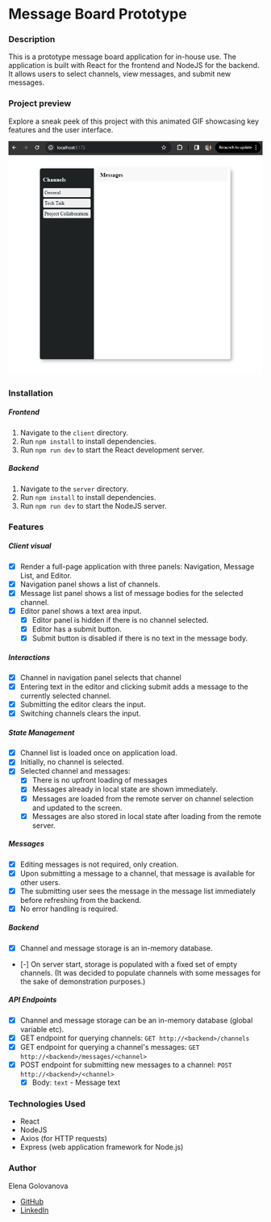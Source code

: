 # Message Board Prototype

### Description

This is a prototype message board application for in-house use. The application is built with React for the frontend and NodeJS for the backend. It allows users to select channels, view messages, and submit new messages.

### Project preview

Explore a sneak peek of this project with this animated GIF showcasing key features and the user interface.

![UI project GIF](./public/message-board-app.gif)

### Installation

##### Frontend

1. Navigate to the `client` directory.
2. Run `npm install` to install dependencies.
3. Run `npm run dev` to start the React development server.

##### Backend

1. Navigate to the `server` directory.
2. Run `npm install` to install dependencies.
3. Run `npm run dev` to start the NodeJS server.

### Features

##### Client visual

- [x] Render a full-page application with three panels: Navigation, Message List, and Editor.
- [x] Navigation panel shows a list of channels.
- [x] Message list panel shows a list of message bodies for the selected channel.
- [x] Editor panel shows a text area input.
  - [x] Editor panel is hidden if there is no channel selected.
  - [x] Editor has a submit button.
  - [x] Submit button is disabled if there is no text in the message body.

##### Interactions

- [x] Channel in navigation panel selects that channel
- [x] Entering text in the editor and clicking submit adds a message to the currently selected channel.
- [x] Submitting the editor clears the input.
- [x] Switching channels clears the input.

##### State Management

- [x] Channel list is loaded once on application load.
- [x] Initially, no channel is selected.
- [x] Selected channel and messages:
  - [x] There is no upfront loading of messages
  - [x] Messages already in local state are shown immediately.
  - [x] Messages are loaded from the remote server on channel selection and updated to the screen.
  - [x] Messages are also stored in local state after loading from the remote server.

##### Messages

- [x] Editing messages is not required, only creation.
- [x] Upon submitting a message to a channel, that message is available for other users.
- [x] The submitting user sees the message in the message list immediately before refreshing from the backend.
- [x] No error handling is required.

##### Backend

- [x] Channel and message storage is an in-memory database.
- [-] On server start, storage is populated with a fixed set of empty channels.
      (It was decided to populate channels with some messages for the sake of demonstration purposes.)

##### API Endpoints

- [x] Channel and message storage can be an in-memory database (global variable etc).
- [x] GET endpoint for querying channels: `GET http://<backend>/channels`
- [x] GET endpoint for querying a channel's messages: `GET http://<backend>/messages/<channel>`
- [x] POST endpoint for submitting new messages to a channel: `POST http://<backend>/<channel>`
  - [x] Body: `text` - Message text

### Technologies Used

- React
- NodeJS
- Axios (for HTTP requests)
- Express (web application framework for Node.js)

### Author

Elena Golovanova
- [GitHub](https://github.com/ElenaCoder/)
- [LinkedIn](https://www.linkedin.com/in/elena-golovanova/)

